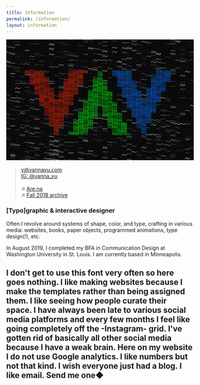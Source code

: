 ```yaml
---
title: Information
permalink: /information/
layout: information
---
```


![](/images/portrait.jpg)

> [v@vannavu.com](mailto:v@vannavu.com)   
[IG: @vanna_vu](https://www.instagram.com/vanna_vu/)  
&nbsp;  
↗ [Are.na](https://www.are.na/vanna-vu/blocks?sort=UPDATED_AT)  
↗ [Fall 2018 archive](https://vannavu.com/referencerepository/)  

### [Typo]graphic & interactive&nbsp;designer

Often I revolve around systems of shape, color, and type, crafting in various media: websites, books, paper objects, programmed animations, type design(!), etc.

In August 2019, I completed my BFA in Communication Design at Washington University in St. Louis. I am currently based in Minneapolis.

## I don't get to use this font very often so here goes nothing. I like making websites because I make the templates rather than being assigned them. I like seeing how people curate their space. I have always been late to various social media platforms and every few months I feel like going completely off the -Instagram- grid. I've gotten rid of basically all other social media because I have a weak brain. Here on my website I do not use Google analytics. I like numbers but not that kind. I wish everyone just had a blog. I like email. Send me one◆
